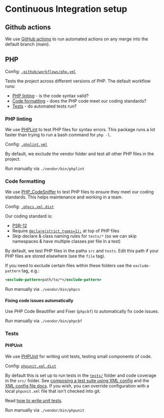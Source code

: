 # Continuous Integration setup

## Github actions

We use [GitHub actions](https://docs.github.com/en/actions) to run automated actions on any merge into the default branch (main).

## PHP

Config: [`.github/workflows/php.yml`](../.github/workflows/php.yml)

Tests the project across different versions of PHP. The default workflow runs:

* [PHP linting](#php-linting) - is the code syntax valid?
* [Code formatting](#code-formatting) - does the PHP code meet our coding standards?
* [Tests](#tests) - do automated tests run?

### PHP linting

We use [PHPLint](https://github.com/overtrue/phplint) to test PHP files for syntax errors. This package runs a lot faster 
than trying to run a bash command for `php -l`.

Config: [`.phplint.yml`](../.phplint.yml)

By default, we exclude the vendor folder and test all other PHP files in the project.

Run manually via `./vendor/bin/phplint`

### Code formatting

We use [PHP_CodeSniffer](https://github.com/squizlabs/PHP_CodeSniffer) to test PHP files to ensure they meet our coding 
standards. This helps maintenance and working in a team.

Config: [`.phpcs.xml.dist`](../.phpcs.xml.dist)

Our coding standard is:

* [PSR-12](https://www.php-fig.org/psr/psr-12/)
* Require [`declare(strict_types=1);`](https://www.php.net/language.types.declarations#language.types.declarations.strict) at top of PHP files
* Skip declare & class naming rules for `tests/*` (so we can skip namespaces & have multiple classes per file in a test)

By default, we test PHP files in the paths `src` and `tests`. Edit this path if your PHP files are stored elsewhere (see the `file` tag).

If you need to exclude certain files within these folders use the `exclude-pattern` tag, e.g.:

```xml
<exclude-pattern>path/to/*</exclude-pattern>
```
Run manually via `./vendor/bin/phpcs`

#### Fixing code issues automatically

Use PHP Code Beautifier and Fixer (`phpcbf`) to automatically fix code issues. 

Run manually via `./vendor/bin/phpcbf`

### Tests

#### PHPUnit

We use [PHPUnit](https://phpunit.de/) for writing unit tests, testing small components of code. 

Config: [`phpunit.xml.dist`](../phpunit.xml.dist) 

By default this is set up to run tests in the [`tests/`](../tests/) folder and code coverage in the `src/` folder. 
See [composing a test suite using XML config](https://phpunit.readthedocs.io/en/9.5/organizing-tests.html?highlight=phpunit.xml#composing-a-test-suite-using-xml-configuration) 
and the [XML config file docs](https://phpunit.readthedocs.io/en/9.5/configuration.html). 
If you wish, you can override configuration with a local `phpunit.xml` file that isn't checked into git.

Read [how to write unit tests](https://phpunit.readthedocs.io/en/9.5/writing-tests-for-phpunit.html).

Run manually via `./vendor/bin/phpunit`
